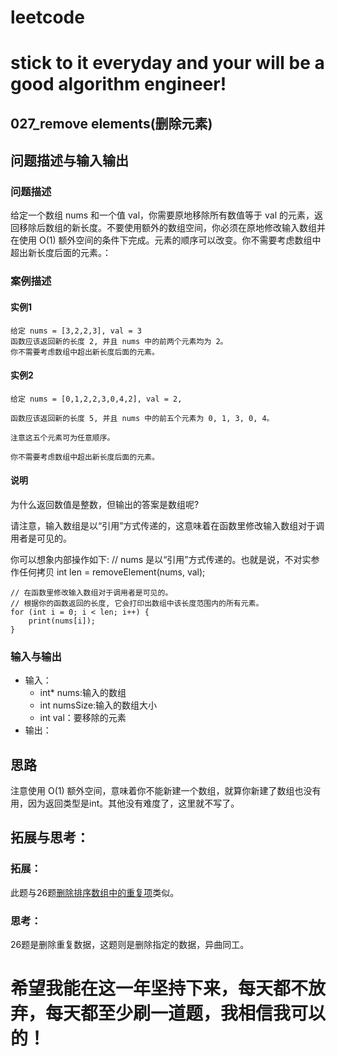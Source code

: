 # leetcode
# stick to it everyday and your will be a good algorithm engineer!
## 027_remove elements(删除元素)
## 问题描述与输入输出
### 问题描述
给定一个数组 nums 和一个值 val，你需要原地移除所有数值等于 val 的元素，返回移除后数组的新长度。不要使用额外的数组空间，你必须在原地修改输入数组并在使用 O(1) 额外空间的条件下完成。元素的顺序可以改变。你不需要考虑数组中超出新长度后面的元素。：
### 案例描述
#### 实例1
	给定 nums = [3,2,2,3], val = 3
	函数应该返回新的长度 2, 并且 nums 中的前两个元素均为 2。
	你不需要考虑数组中超出新长度后面的元素。
#### 实例2
	给定 nums = [0,1,2,2,3,0,4,2], val = 2,

	函数应该返回新的长度 5, 并且 nums 中的前五个元素为 0, 1, 3, 0, 4。

	注意这五个元素可为任意顺序。

	你不需要考虑数组中超出新长度后面的元素。
#### 说明
为什么返回数值是整数，但输出的答案是数组呢?
	
请注意，输入数组是以“引用”方式传递的，这意味着在函数里修改输入数组对于调用者是可见的。

你可以想象内部操作如下:
	// nums 是以“引用”方式传递的。也就是说，不对实参作任何拷贝
	int len = removeElement(nums, val);

	// 在函数里修改输入数组对于调用者是可见的。
	// 根据你的函数返回的长度, 它会打印出数组中该长度范围内的所有元素。
	for (int i = 0; i < len; i++) {
		print(nums[i]);
	}
### 输入与输出
* 输入：
	* int* nums:输入的数组
	* int numsSize:输入的数组大小
	* int val：要移除的元素
* 输出：
## 思路			
注意使用 O(1) 额外空间，意味着你不能新建一个数组，就算你新建了数组也没有用，因为返回类型是int。其他没有难度了，这里就不写了。

## 拓展与思考：
### 拓展：
此题与26题[删除排序数组中的重复项](https://leetcode-cn.com/problems/remove-duplicates-from-sorted-array/description/)类似。
### 思考：
26题是删除重复数据，这题则是删除指定的数据，异曲同工。		
        
# 希望我能在这一年坚持下来，每天都不放弃，每天都至少刷一道题，我相信我可以的！
